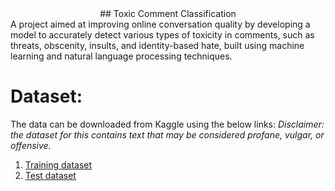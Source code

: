 <center>## Toxic Comment Classification</center>
A project aimed at improving online conversation quality by developing a model to accurately detect various types of toxicity in comments, such as threats, obscenity, insults, and identity-based hate, built using machine learning and natural language processing techniques.

# Dataset: 
The data can be downloaded from Kaggle using the below links:
*Disclaimer: the dataset for this contains text that may be considered profane, vulgar, or offensive.*
1. [Training dataset](https://www.kaggle.com/c/jigsaw-toxic-comment-classification-challenge/data?select=train.csv.zip)
2. [Test dataset](https://www.kaggle.com/c/jigsaw-toxic-comment-classification-challenge/data?select=test.csv.zip)
